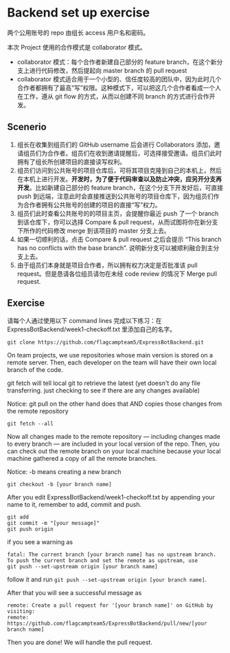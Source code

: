# Backend set up exercise
两个公用账号的 repo 由组长 access 用户名和密码。

本次 Project 使用的合作模式是 collaborator 模式。

- collaborator 模式：每个合作者新建自己部分的 feature branch，在这个新分支上进行代码修改，然后提起向 master branch 的 pull request
- collaborator 模式适合用于一个小型的、信任度较高的团队中，因为此时几个合作者都拥有了最高“写”权限。这种模式下，可以把这几个合作者看成一个人在工作，遵从 git flow 的方式，从而以创建不同 branch 的方式进行合作开发。

## Scenerio

1) 组长在收集到组员们的 GitHub username 后会进行 Collaborators 添加，邀请组员们为合作者。组员们在收到邀请提醒后，可选择接受邀请。组员们此时拥有了组长所创建项目的直接读写权利。
2) 组员们访问到公共账号的项目仓库后，可将其项目克隆到自己的本机上，然后在本机上进行开发。**开发时，为了便于代码审查以及防止冲突，应另开分支再开发**。比如新建自己部分的 feature branch，在这个分支下开发好后，可直接 push 到远端，注意此时会直接推送到公共账号的项目仓库下，因为组员们作为合作者拥有公共账号的创建的项目的直接“写”权力。
3) 组员们此时查看公共账号的的项目主页，会提醒你最近 push 了一个 branch 到该仓库下，你可以选择 Compare & pull request，从而试图将你在新分支下所作的代码修改 merge 到该项目的 master 分支上去。
4) 如果一切顺利的话，点击 Compare & pull request 之后会提示 “This branch has no conflicts with the base branch”. 说明新分支可以被顺利融合到主分支上去。
5) 由于组员们本身就是项目合作者，所以拥有权力决定是否批准该 pull request。但是恳请各位组员请勿在未经 code review 的情况下 Merge pull request. 

## Exercise

请每个人通过使用以下 command lines 完成以下练习：在 ExpressBotBackend/week1-checkoff.txt 里添加自己的名字。
```
git clone https://github.com/flagcampteam5/ExpressBotBackend.git
```

On team projects, we use repositories whose main version is stored on a remote server. 
Then, each developer on the team will have their own local branch of the code.

git fetch will tell local git to retrieve the latest 
(yet doesn't do any file transferring. just checking to see if there are any changes available)

Notice: git pull on the other hand does that AND copies those changes from the remote repository

```
git fetch --all
```

Now all changes made to the remote repository — including changes made to every branch — are included in your local version of the repo.
Then, you can check out the remote branch on your local machine because your local machine gathered a copy of all the remote branches.

Notice: -b means creating a new branch
```
git checkout -b [your branch name]
```

After you edit ExpressBotBackend/week1-checkoff.txt by appending your name to it, remember to add, commit and push. 

```
git add
git commit -m "[your message]"
git push origin
```

if you see a warning as

```
fatal: The current branch [your branch name] has no upstream branch.
To push the current branch and set the remote as upstream, use 
git push --set-upstream origin [your branch name]
```
follow it and run ``git push --set-upstream origin [your branch name]``.

After that you will see a successful message as

```
remote: Create a pull request for '[your branch name]' on GitHub by visiting:
remote:      https://github.com/flagcampteam5/ExpressBotBackend/pull/new/[your branch name]
```

Then you are done! We will handle the pull request.
